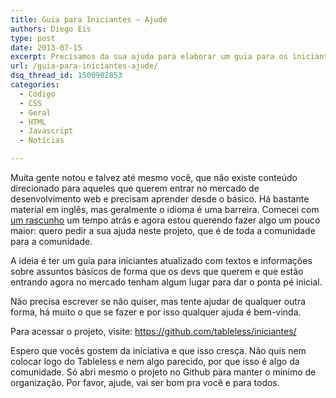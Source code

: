 ```yaml
---
title: Guia para Iniciantes – Ajude
authors: Diego Eis
type: post
date: 2013-07-15
excerpt: Precisamos da sua ajuda para elaborar um guia para os iniciantes na área.
url: /guia-para-iniciantes-ajude/
dsq_thread_id: 1500902853
categories:
  - Código
  - CSS
  - Geral
  - HTML
  - Javascript
  - Notícias

---
```

Muita gente notou e talvez até mesmo você, que não existe conteúdo direcionado para aqueles que querem entrar no mercado de desenvolvimento web e precisam aprender desde o básico. Há bastante material em inglês, mas geralmente o idioma é uma barreira. Comecei com [um rascunho][1] um tempo atrás e agora estou querendo fazer algo um pouco maior: quero pedir a sua ajuda neste projeto, que é de toda a comunidade para a comunidade. 

A ideia é ter um guia para iniciantes atualizado com textos e informações sobre assuntos básicos de forma que os devs que querem e que estão entrando agora no mercado tenham algum lugar para dar o ponta pé inicial.
  
Não precisa escrever se não quiser, mas tente ajudar de qualquer outra forma, há muito o que se fazer e por isso qualquer ajuda é bem-vinda.

Para acessar o projeto, visite: https://github.com/tableless/iniciantes/

Espero que vocês gostem da iniciativa e que isso cresça. Não quis nem colocar logo do Tableless e nem algo parecido, por que isso é algo da comunidade. Só abri mesmo o projeto no Github para manter o mínimo de organização. Por favor, ajude, vai ser bom pra você e para todos.

 [1]: https://tableless.com.br/para-iniciantes/